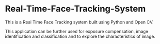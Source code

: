 # Real-Time-Face-Tracking-System
This is a Real Time Face Tracking system built using Python and Open CV. 

This application can be further used for exposure compensation, image identification and classification and to explore the characteristics of image.

